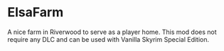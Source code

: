 # ElsaFarm
A nice farm in Riverwood to serve as a player home. This mod does not require any DLC and can be used with Vanilla Skyrim Special Edition.

